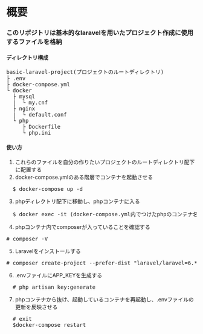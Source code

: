 # 概要
### このリポジトリは基本的なlaravelを用いたプロジェクト作成に使用するファイルを格納
#### ディレクトリ構成

<pre>
basic-laravel-project(プロジェクトのルートディレクトリ)
├ .env
├ docker-compose.yml
└ docker
  ├ mysql
  |  └ my.cnf
  ├ nginx
  |  └ default.conf
  └ php
     ├ Dockerfile
     └ php.ini
</pre>

#### 使い方
1. これらのファイルを自分の作りたいプロジェクトのルートディレクトリ配下に配置する
2. docker-compose.ymlのある階層でコンテナを起動させる
<pre>
  $ docker-compose up -d
</pre>
3. phpディレクトリ配下に移動し、phpコンテナに入る
<pre>
  $ docker exec -it (docker-compose.yml内でつけたphpのコンテナ名) bash
</pre>
4. phpコンテナ内でcomposerが入っていることを確認する
<pre>
# composer -V
</pre>
5. Laravelをインストールする
<pre>
# composer create-project --prefer-dist "laravel/laravel=6.*" .
</pre>
6. .envファイルにAPP_KEYを生成する
<pre>
  # php artisan key:generate
</pre>
7. phpコンテナから抜け、起動しているコンテナを再起動し、.envファイルの更新を反映させる
<pre>
  # exit
  $docker-compose restart
</pre>
